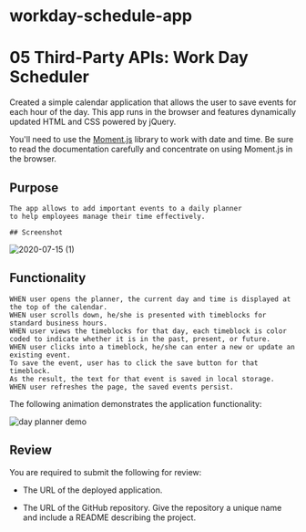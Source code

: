 # workday-schedule-app
# 05 Third-Party APIs: Work Day Scheduler

Created a simple calendar application that allows the user to save events for each hour of the day. This app runs in the browser and features dynamically updated HTML and CSS powered by jQuery.

You'll need to use the [Moment.js](https://momentjs.com/) library to work with date and time. Be sure to read the documentation carefully and concentrate on using Moment.js in the browser.

## Purpose

```
The app allows to add important events to a daily planner
to help employees manage their time effectively.

## Screenshot
```
![2020-07-15 (1)](https://user-images.githubusercontent.com/65925449/87591473-5de72b80-c6b6-11ea-8df1-5a80181349f7.png)

## Functionality

```
WHEN user opens the planner, the current day and time is displayed at the top of the calendar. 
WHEN user scrolls down, he/she is presented with timeblocks for standard business hours.
WHEN user views the timeblocks for that day, each timeblock is color coded to indicate whether it is in the past, present, or future.
WHEN user clicks into a timeblock, he/she can enter a new or update an existing event.
To save the event, user has to click the save button for that timeblock.
As the result, the text for that event is saved in local storage.
WHEN user refreshes the page, the saved events persist.
```

The following animation demonstrates the application functionality:

![day planner demo](./Assets/05-third-party-apis-homework-demo.gif)


## Review

You are required to submit the following for review:

* The URL of the deployed application.

* The URL of the GitHub repository. Give the repository a unique name and include a README describing the project.
